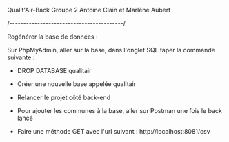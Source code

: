 Qualit'Air-Back
Groupe 2 Antoine Clain et Marlène Aubert

/-----------------------------------------/

Regénérer la base de données : 

Sur PhpMyAdmin, aller sur la base, dans l'onglet SQL taper la commande suivante : 

- DROP DATABASE qualitair

- Créer une nouvelle base appelée qualitair

- Relancer le projet côté back-end

- Pour ajouter les communes à la base, aller sur Postman une fois le back lancé

- Faire une méthode GET avec l'url suivant : http://localhost:8081/csv


